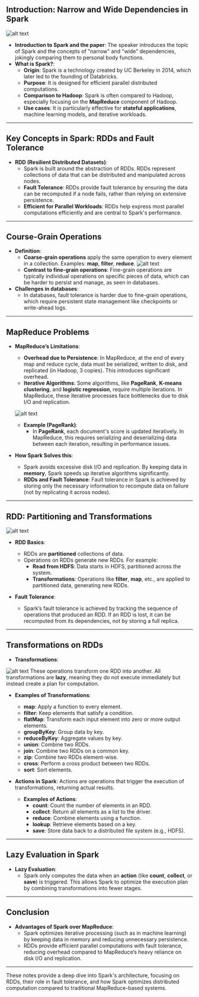 
## **Introduction: Narrow and Wide Dependencies in Spark**
![alt text](image-4.png)
- **Introduction to Spark and the paper**: The speaker introduces the topic of Spark and the concepts of "narrow" and "wide" dependencies, jokingly comparing them to personal body functions.
- **What is Spark?**:  
  - **Origin**: Spark is a technology created by UC Berkeley in 2014, which later led to the founding of Databricks.
  - **Purpose**: It is designed for efficient parallel distributed computations.
  - **Comparison to Hadoop**: Spark is often compared to Hadoop, especially focusing on the **MapReduce** component of Hadoop.
  - **Use cases**: It is particularly effective for **stateful applications**, machine learning models, and iterative workloads.

---

## **Key Concepts in Spark: RDDs and Fault Tolerance**
- **RDD (Resilient Distributed Datasets)**:  
  - Spark is built around the abstraction of RDDs. RDDs represent collections of data that can be distributed and manipulated across nodes.
  - **Fault Tolerance**: RDDs provide fault tolerance by ensuring the data can be recomputed if a node fails, rather than relying on extensive persistence.
  - **Efficient for Parallel Workloads**: RDDs help express most parallel computations efficiently and are central to Spark's performance.

---

## **Course-Grain Operations**
- **Definition**:  
  - **Coarse-grain operations** apply the same operation to every element in a collection. Examples: **map**, **filter**, **reduce**. 
  ![alt text](image-3.png)
  - **Contrast to fine-grain operations**: Fine-grain operations are typically individual operations on specific pieces of data, which can be harder to persist and manage, as seen in databases.
- **Challenges in databases**: 
  - In databases, fault tolerance is harder due to fine-grain operations, which require persistent state management like checkpoints or write-ahead logs.

---

## **MapReduce Problems**
- **MapReduce’s Limitations**:  
  - **Overhead due to Persistence**: In MapReduce, at the end of every map and reduce cycle, data must be serialized, written to disk, and replicated (in Hadoop, 3 copies). This introduces significant overhead.
  - **Iterative Algorithms**: Some algorithms, like **PageRank**, **K-means clustering**, and **logistic regression**, require multiple iterations. In MapReduce, these iterative processes face bottlenecks due to disk I/O and replication.

  ![alt text](image-2.png)
  
  - **Example (PageRank)**:  
    - In **PageRank**, each document's score is updated iteratively. In MapReduce, this requires serializing and deserializing data between each iteration, resulting in performance issues.
  
- **How Spark Solves this**:  
  - Spark avoids excessive disk I/O and replication. By keeping data in **memory**, Spark speeds up iterative algorithms significantly.
  - **RDDs and Fault Tolerance**: Fault tolerance in Spark is achieved by storing only the necessary information to recompute data on failure (not by replicating it across nodes).
  
---

## **RDD: Partitioning and Transformations**
![alt text](image-1.png)
- **RDD Basics**:  
  - RDDs are **partitioned** collections of data.
  - Operations on RDDs generate new RDDs. For example:
    - **Read from HDFS**: Data starts in HDFS, partitioned across the system.
    - **Transformations**: Operations like **filter**, **map**, etc., are applied to partitioned data, generating new RDDs.
  
- **Fault Tolerance**:  
  - Spark’s fault tolerance is achieved by tracking the sequence of operations that produced an RDD. If an RDD is lost, it can be recomputed from its dependencies, not by storing a full replica.
  
---

## **Transformations on RDDs**
- **Transformations**:  

![alt text](image.png)
  These operations transform one RDD into another. All transformations are **lazy**, meaning they do not execute immediately but instead create a plan for computation.
  - **Examples of Transformations**:
    - **map**: Apply a function to every element.
    - **filter**: Keep elements that satisfy a condition.
    - **flatMap**: Transform each input element into zero or more output elements.
    - **groupByKey**: Group data by key.
    - **reduceByKey**: Aggregate values by key.
    - **union**: Combine two RDDs.
    - **join**: Combine two RDDs on a common key.
    - **zip**: Combine two RDDs element-wise.
    - **cross**: Perform a cross product between two RDDs.
    - **sort**: Sort elements.

- **Actions in Spark**:
  Actions are operations that trigger the execution of transformations, returning actual results.
  - **Examples of Actions**:
    - **count**: Count the number of elements in an RDD.
    - **collect**: Return all elements as a list to the driver.
    - **reduce**: Combine elements using a function.
    - **lookup**: Retrieve elements based on a key.
    - **save**: Store data back to a distributed file system (e.g., HDFS).

---

## **Lazy Evaluation in Spark**
- **Lazy Evaluation**:  
  - Spark only computes the data when an **action** (like **count**, **collect**, or **save**) is triggered. This allows Spark to optimize the execution plan by combining transformations into fewer stages.
  
---

## **Conclusion**
- **Advantages of Spark over MapReduce**:  
  - Spark optimizes iterative processing (such as in machine learning) by keeping data in memory and reducing unnecessary persistence.
  - RDDs provide efficient parallel computations with fault tolerance, reducing overhead compared to MapReduce’s heavy reliance on disk I/O and replication.

---

These notes provide a deep dive into Spark's architecture, focusing on RDDs, their role in fault tolerance, and how Spark optimizes distributed computation compared to traditional MapReduce-based systems.